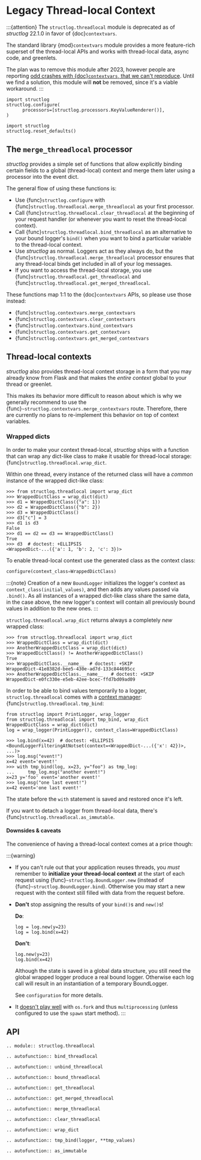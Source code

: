 # Legacy Thread-local Context

:::{attention}
The `structlog.threadlocal` module is deprecated as of *structlog* 22.1.0 in favor of {doc}`contextvars`.

The standard library {mod}`contextvars` module provides a more feature-rich superset of the thread-local APIs and works with thread-local data, async code, and greenlets.

The plan was to remove this module after 2023, however people are reporting [odd crashes with {doc}`contextvars`, that we can't reproduce](https://github.com/hynek/structlog/issues/591).
Until we find a solution, this module will **not** be removed, since it's a viable workaround.
:::

```{testsetup} *
import structlog
structlog.configure(
      processors=[structlog.processors.KeyValueRenderer()],
)
```

```{testcleanup} *
import structlog
structlog.reset_defaults()
```


## The `merge_threadlocal` processor

*structlog* provides a simple set of functions that allow explicitly binding certain fields to a global (thread-local) context and merge them later using a processor into the event dict.

The general flow of using these functions is:

- Use {func}`structlog.configure` with {func}`structlog.threadlocal.merge_threadlocal` as your first processor.
- Call {func}`structlog.threadlocal.clear_threadlocal` at the beginning of your request handler (or whenever you want to reset the thread-local context).
- Call {func}`structlog.threadlocal.bind_threadlocal` as an alternative to your bound logger's `bind()` when you want to bind a particular variable to the thread-local context.
- Use *structlog* as normal.
  Loggers act as they always do, but the {func}`structlog.threadlocal.merge_threadlocal` processor ensures that any thread-local binds get included in all of your log messages.
- If you want to access the thread-local storage, you use {func}`structlog.threadlocal.get_threadlocal` and {func}`structlog.threadlocal.get_merged_threadlocal`.

These functions map 1:1 to the {doc}`contextvars` APIs, so please use those instead:

- {func}`structlog.contextvars.merge_contextvars`
- {func}`structlog.contextvars.clear_contextvars`
- {func}`structlog.contextvars.bind_contextvars`
- {func}`structlog.contextvars.get_contextvars`
- {func}`structlog.contextvars.get_merged_contextvars`


## Thread-local contexts

*structlog* also provides thread-local context storage in a form that you may already know from Flask and that makes the *entire context* global to your thread or greenlet.

This makes its behavior more difficult to reason about which is why we generally recommend to use the {func}`~structlog.contextvars.merge_contextvars` route.
Therefore, there are currently no plans to re-implement this behavior on top of context variables.


### Wrapped dicts

In order to make your context thread-local, *structlog* ships with a function that can wrap any dict-like class to make it usable for thread-local storage: {func}`structlog.threadlocal.wrap_dict`.

Within one thread, every instance of the returned class will have a *common* instance of the wrapped dict-like class:

```{doctest}
>>> from structlog.threadlocal import wrap_dict
>>> WrappedDictClass = wrap_dict(dict)
>>> d1 = WrappedDictClass({"a": 1})
>>> d2 = WrappedDictClass({"b": 2})
>>> d3 = WrappedDictClass()
>>> d3["c"] = 3
>>> d1 is d3
False
>>> d1 == d2 == d3 == WrappedDictClass()
True
>>> d3  # doctest: +ELLIPSIS
<WrappedDict-...({'a': 1, 'b': 2, 'c': 3})>
```

To enable thread-local context use the generated class as the context class:

```python
configure(context_class=WrappedDictClass)
```

:::{note}
Creation of a new `BoundLogger` initializes the logger's context as `context_class(initial_values)`, and then adds any values passed via `.bind()`.
As all instances of a wrapped dict-like class share the same data, in the case above, the new logger's context will contain all previously bound values in addition to the new ones.
:::

`structlog.threadlocal.wrap_dict` returns always a completely *new* wrapped class:

```{doctest}
>>> from structlog.threadlocal import wrap_dict
>>> WrappedDictClass = wrap_dict(dict)
>>> AnotherWrappedDictClass = wrap_dict(dict)
>>> WrappedDictClass() != AnotherWrappedDictClass()
True
>>> WrappedDictClass.__name__  # doctest: +SKIP
WrappedDict-41e8382d-bee5-430e-ad7d-133c844695cc
>>> AnotherWrappedDictClass.__name__   # doctest: +SKIP
WrappedDict-e0fc330e-e5eb-42ee-bcec-ffd7bd09ad09
```

In order to be able to bind values temporarily to a logger, `structlog.threadlocal` comes with a [context manager](https://docs.python.org/2/library/stdtypes.html#context-manager-types): {func}`structlog.threadlocal.tmp_bind`:

```{testsetup} ctx
from structlog import PrintLogger, wrap_logger
from structlog.threadlocal import tmp_bind, wrap_dict
WrappedDictClass = wrap_dict(dict)
log = wrap_logger(PrintLogger(), context_class=WrappedDictClass)
```

```{doctest} ctx
>>> log.bind(x=42)  # doctest: +ELLIPSIS
<BoundLoggerFilteringAtNotset(context=<WrappedDict-...({'x': 42})>, ...)>
>>> log.msg("event!")
x=42 event='event!'
>>> with tmp_bind(log, x=23, y="foo") as tmp_log:
...     tmp_log.msg("another event!")
x=23 y='foo' event='another event!'
>>> log.msg("one last event!")
x=42 event='one last event!'
```

The state before the `with` statement is saved and restored once it's left.

If you want to detach a logger from thread-local data, there's {func}`structlog.threadlocal.as_immutable`.


#### Downsides & caveats

The convenience of having a thread-local context comes at a price though:

:::{warning}
- If you can't rule out that your application reuses threads, you *must* remember to **initialize your thread-local context** at the start of each request using {func}`~structlog.BoundLogger.new` (instead of {func}`~structlog.BoundLogger.bind`).
  Otherwise you may start a new request with the context still filled with data from the request before.

- **Don't** stop assigning the results of your `bind()`s and `new()`s!

  **Do**:

  ```
  log = log.new(y=23)
  log = log.bind(x=42)
  ```

  **Don't**:

  ```
  log.new(y=23)
  log.bind(x=42)
  ```

  Although the state is saved in a global data structure, you still need the global wrapped logger produce a real bound logger.
  Otherwise each log call will result in an instantiation of a temporary BoundLogger.

  See `configuration` for more details.

- It [doesn't play well](https://github.com/hynek/structlog/issues/296) with `os.fork` and thus `multiprocessing` (unless configured to use the `spawn` start method).
:::


## API

```{eval-rst}
.. module:: structlog.threadlocal

.. autofunction:: bind_threadlocal

.. autofunction:: unbind_threadlocal

.. autofunction:: bound_threadlocal

.. autofunction:: get_threadlocal

.. autofunction:: get_merged_threadlocal

.. autofunction:: merge_threadlocal

.. autofunction:: clear_threadlocal

.. autofunction:: wrap_dict

.. autofunction:: tmp_bind(logger, **tmp_values)

.. autofunction:: as_immutable
```
